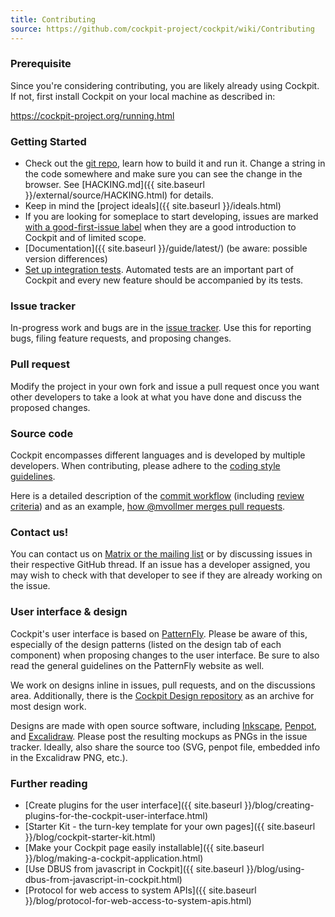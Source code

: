 ```yaml
---
title: Contributing
source: https://github.com/cockpit-project/cockpit/wiki/Contributing
---
```


### Prerequisite

Since you're considering contributing, you are likely already using Cockpit. If not, first install Cockpit on your local machine as described in:

https://cockpit-project.org/running.html

### Getting Started
 * Check out the [git repo](https://github.com/cockpit-project/cockpit), learn how to build it and run it. Change a string in the code somewhere and make sure you can see the change in the browser. See [HACKING.md]({{ site.baseurl }}/external/source/HACKING.html) for details.
 * Keep in mind the [project ideals]({{ site.baseurl }}/ideals.html)
 * If you are looking for someplace to start developing, issues are marked [with a good-first-issue label](https://github.com/cockpit-project/cockpit/issues?q=is%3Aopen+is%3Aissue+label%3Agood-first-issue) when they are a good introduction to Cockpit and of limited scope.
 * [Documentation]({{ site.baseurl }}/guide/latest/) (be aware: possible version differences)
 * [Set up integration tests](https://github.com/cockpit-project/cockpit/blob/master/test/README.md). Automated tests are an important part of Cockpit and every new feature should be accompanied by its tests. 

### Issue tracker

In-progress work and bugs are in the [issue tracker](https://github.com/cockpit-project/cockpit/issues). Use this for reporting bugs, filing feature requests, and proposing changes.

### Pull request

Modify the project in your own fork and issue a pull request once you want other developers to take a look at what you have done and discuss the proposed changes.

### Source code
Cockpit encompasses different languages and is developed by multiple developers. When contributing, please adhere to the [coding style guidelines](Cockpit-Coding-Guidelines).

Here is a detailed description of the [commit workflow](Workflow) (including [review criteria](/external/wiki/Workflow#review-criteria)) and as an example, [how @mvollmer merges pull requests](https://github.com/cockpit-project/cockpit/wiki/How-@mvollmer-merges-pull-requests).

### Contact us!

You can contact us on [Matrix or the mailing list](https://github.com/cockpit-project/cockpit/wiki/About) or by discussing issues in their respective GitHub thread. If an issue has a developer assigned, you may wish to check with that developer to see if they are already working on the issue.

### User interface & design
Cockpit's user interface is based on [PatternFly](https://patternfly.org/). Please be aware of this, especially of the design patterns (listed on the design tab of each component) when proposing changes to the user interface. Be sure to also read the general guidelines on the PatternFly website as well.

We work on designs inline in issues, pull requests, and on the discussions area. Additionally, there is the [Cockpit Design repository](https://github.com/cockpit-project/cockpit-design) as an archive for most design work.

Designs are made with open source software, including [Inkscape](https://inkscape.org/), [Penpot](https://penpot.app/), and [Excalidraw](https://excalidraw.com/). Please post the resulting mockups as PNGs in the issue tracker. Ideally, also share the source too (SVG, penpot file, embedded info in the Excalidraw PNG, etc.).

### Further reading
 * [Create plugins for the user interface]({{ site.baseurl }}/blog/creating-plugins-for-the-cockpit-user-interface.html)
 * [Starter Kit - the turn-key template for your own pages]({{ site.baseurl }}/blog/cockpit-starter-kit.html)
 * [Make your Cockpit page easily installable]({{ site.baseurl }}/blog/making-a-cockpit-application.html)
 * [Use DBUS from javascript in Cockpit]({{ site.baseurl }}/blog/using-dbus-from-javascript-in-cockpit.html)
 * [Protocol for web access to system APIs]({{ site.baseurl }}/blog/protocol-for-web-access-to-system-apis.html)

